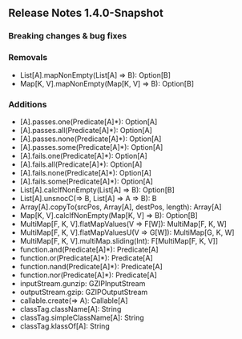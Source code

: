 ## Release Notes 1.4.0-Snapshot

### Breaking changes & bug fixes

### Removals
+ List[A].mapNonEmpty(List[A] => B): Option[B]
+ Map[K, V].mapNonEmpty(Map[K, V] => B): Option[B]

### Additions
+ [A].passes.one(Predicate[A]*): Option[A]
+ [A].passes.all(Predicate[A]*): Option[A]
+ [A].passes.none(Predicate[A]*): Option[A]
+ [A].passes.some(Predicate[A]*): Option[A]
+ [A].fails.one(Predicate[A]*): Option[A]
+ [A].fails.all(Predicate[A]*): Option[A]
+ [A].fails.none(Predicate[A]*): Option[A]
+ [A].fails.some(Predicate[A]*): Option[A]
+ List[A].calcIfNonEmpty(List[A] => B): Option[B]
+ List[A].unsnocC(=> B, List[A] => A => B): B
+ Array[A].copyTo(srcPos, Array[A], destPos, length): Array[A]
+ Map[K, V].calcIfNonEmpty(Map[K, V] => B): Option[B]
+ MultiMap[F, K, V].flatMapValues(V => F[W]): MultiMap[F, K, W]
+ MultiMap[F, K, V].flatMapValuesU(V => G[W]): MultiMap[G, K, W]
+ MultiMap[F, K, V].multiMap.sliding(Int): F[MultiMap[F, K, V]]
+ function.and(Predicate[A]*): Predicate[A]
+ function.or(Predicate[A]*): Predicate[A]
+ function.nand(Predicate[A]*): Predicate[A]
+ function.nor(Predicate[A]*): Predicate[A]
+ inputStream.gunzip: GZIPInputStream
+ outputStream.gzip: GZIPOutputStream
+ callable.create(=> A): Callable[A]
+ classTag.className[A]: String
+ classTag.simpleClassName[A]: String
+ classTag.klassOf[A]: String
